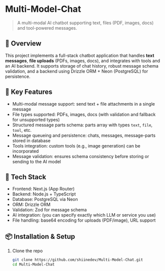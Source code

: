 # Multi-Model-Chat  
> A multi-modal AI chatbot supporting text, files (PDF, images, docs) and tool-powered messages.

## 🧠 Overview  
This project implements a full-stack chatbot application that handles **text messages**, **file uploads** (PDFs, images, docs), and integrates with tools and an AI backend. It supports storage of chat history, robust message schema validation, and a backend using Drizzle ORM + Neon (PostgreSQL) for persistence.

## 🚀 Key Features  
- Multi-modal message support: send text + file attachments in a single message  
- File types supported: PDFs, images, docs (with validation and fallback for unsupported types)  
- Structured message parts schema: parts array with types `text`, `file`, `tool`, etc.  
- Message queueing and persistence: chats, messages, message-parts stored in database  
- Tools integration: custom tools (e.g., image generation) can be incorporated  
- Message validation: ensures schema consistency before storing or sending to the AI model  

## 🧱 Tech Stack  
- Frontend: Next.js (App Router)  
- Backend: Node.js + TypeScript  
- Database: PostgreSQL via Neon  
- ORM: Drizzle ORM  
- Validation: Zod for message schema  
- AI integration: (you can specify exactly which LLM or service you use)  
- File handling: base64 encoding for uploads (PDF/image), URL support  

## 📦 Installation & Setup  

1. Clone the repo  
   ```bash
   git clone https://github.com/shiinedev/Multi-Model-Chat.git
   cd Multi-Model-Chat

